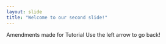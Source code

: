 ```yaml
---
layout: slide
title: "Welcome to our second slide!"
---
```

Amendments made for Tutorial
Use the left arrow to go back!
